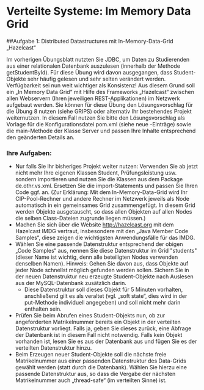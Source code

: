 # Verteilte Systeme: Im Memory Data Grid

##Aufgabe 1: Distributed Datastructures mit In-Memory-Data-Grid „Hazelcast“

Im vorherigen Übungsblatt nutzten Sie JDBC, um Daten zu Studierenden aus einer
relationalen Datenbank auszulesen (innerhalb der Methode getStudentById).
Für diese Übung wird davon ausgegangen, dass Student-Objekte sehr häufig gelesen
und sehr selten verändert werden. Verfügbarkeit sei nun weit wichtiger als Konsistenz!
Aus diesem Grund soll ein „In Memory Data Grid“ mit Hilfe des Frameworks „Hazelcast“
zwischen allen Webservern (Ihren jeweiligen REST-Applikationen) im Netzwerk
aufgebaut werden.
Sie können für diese Übung den Lösungsvorschlag für die Übung 8 nutzen (siehe GRIPS)
oder alternativ Ihr bestehendes Projekt weiternutzen. In diesem Fall nutzen Sie bitte den
Lösungsvorschlag als Vorlage für die Konfigurationsdatei pom.xml (siehe <repository>
neue <dependency>-Einträge) sowie die main-Methode der Klasse Server und passen
Ihre Inhalte entsprechend den geänderten Details an.

### Ihre Aufgaben:
- Nur falls Sie Ihr bisheriges Projekt weiter nutzen:
Verwenden Sie ab jetzt nicht mehr Ihre eigenen Klassen Student, Prüfungsleistung
usw. sondern importieren und nutzen Sie die Klassen aus dem Package
de.othr.vs.xml. Ersetzen Sie die import-Statements und passen Sie Ihren Code ggf.
an.
(Zur Erklärung: Mit dem In-Memory-Data-Grid wird Ihr CIP-Pool-Rechner und andere
Rechner im Netzwerk jeweils als Node automatisch in ein gemeinsames Grid
zusammengefügt. In diesem Grid werden Objekte ausgetauscht, so dass allen
Objekten auf allen Nodes die selben Class-Dateien zugrunde liegen müssen.)
- Machen Sie sich über die Website http://hazelcast.org mit dem Hazelcast IMDG
vertraut, insbesondere mit den „Java Member Code Samples“, diese zeigen die
wichtigsten Anwendungsfälle für das IMDG.
- Wählen Sie eine passende Datenstruktur entsprechend der obigen „Code Samples“
aus, nennen Sie diese Datenstruktur im Grid "students" (dieser Name ist wichtig,
denn alle beteiligten Nodes verwenden denselben Namen).
Hinweis: Gehen Sie davon aus, dass Objekte auf jeder Node schnellst möglich
gefunden werden sollen.
Sichern Sie in der neuen Datenstruktur neu erzeugte Student-Objekte nach Auslesen
aus der MySQL-Datenbank zusätzlich darin.
    - Diese Datenstruktur soll dieses Objekt für 5 Minuten vorhalten, anschließend
gilt es als veraltet (vgl. „soft state“, dies wird in der put-Methode individuell
angegeben) und soll nicht mehr darin enthalten sein.
- Prüfen Sie beim Abrufen eines Student-Objekts nun, ob zur angeforderten
Matrikelnummer bereits ein Objekt in der verteilten Datenstruktur vorliegt. Falls ja,
geben Sie dieses zurück, eine Abfrage der Datenbank ist in diesem Fall nicht
notwendig. Falls kein Objekt vorhanden ist, lesen Sie es aus der Datenbank aus und
fügen Sie es der verteilten Datenstruktur hinzu.
- Beim Erzeugen neuer Student-Objekte soll die nächste freie Matrikelnummer aus
einer passenden Datenstruktur des Data-Grids gewählt werden (statt durch die
Datenbank). Wählen Sie hierzu eine passende Datenstruktur aus, so dass die Vergabe
der nächsten Matrikelnummer auch „thread-safe“ (im verteilten Sinne) ist.
